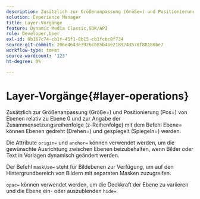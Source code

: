 ```yaml
---
description: Zusätzlich zur Größenanpassung (Größe=) und Positionierung (Pos=) von Ebenen relativ zu Ebene 0 und zur Angabe der Zusammensetzungsreihenfolge (z-Reihenfolge) mit dem Befehl Ebene= können Ebenen gedreht (Drehen=) und gespiegelt (Spiegeln=) werden.
solution: Experience Manager
title: Layer-Vorgänge
feature: Dynamic Media Classic,SDK/API
role: Developer,User
exl-id: 0b167c74-cb1f-45f1-8b15-cb1fcbc8f734
source-git-commit: 206e4643e3926cb85b4be2189743578f88180be7
workflow-type: tm+mt
source-wordcount: '123'
ht-degree: 0%

---
```


# Layer-Vorgänge{#layer-operations}

Zusätzlich zur Größenanpassung (Größe=) und Positionierung (Pos=) von Ebenen relativ zu Ebene 0 und zur Angabe der Zusammensetzungsreihenfolge (z-Reihenfolge) mit dem Befehl Ebene= können Ebenen gedreht (Drehen=) und gespiegelt (Spiegeln=) werden.

Die Attribute `origin=` und `anchor=` können verwendet werden, um die gewünschte Ausrichtung zwischen Ebenen beizubehalten, wenn Bilder oder Text in Vorlagen dynamisch geändert werden.

Der Befehl `maskUse=` steht für Bildebenen zur Verfügung, um auf den Hintergrundbereich von Bildern mit separaten Masken zuzugreifen.

`opac=` können verwendet werden, um die Deckkraft der Ebene zu variieren und die Ebene ein- oder auszublenden `hide=`.
